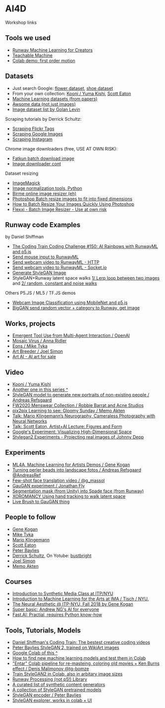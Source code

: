 # AI4D
Workshop links

## Tools we used
- [Runway Machine Learning for Creators](https://runwayml.com/)
- [Teachable Machine](https://teachablemachine.withgoogle.com/)
- [Colab demo: first order motion](https://colab.research.google.com/github/AliaksandrSiarohin/first-order-model/blob/master/demo.ipynb#scrollTo=UCMFMJV7K-ag)

## Datasets
- Just search Google: [flower dataset](https://www.google.com/search?q=flower+dataset), [shoe dataset](https://www.google.com/search?q=shoe+dataset)
- From your own collection: [Kooni / Yuma Kishi](https://twitter.com/obake_ai/status/1214933412181463042), [Scott Eaton](https://www.youtube.com/watch?v=h6Oi92tit7c)
- [Machine Learning datasets (from papers)](https://www.datasetlist.com/)
- [Awsome data (not just images)](https://github.com/awesomedata/awesome-public-datasets#imageprocessing)
- [Image dataset list by Golan Levin](https://docs.google.com/spreadsheets/d/1VijZSkQbqOvsvYBXdCx9UGu5zHGZPPpzwH2uHS-2XxQ/edit#gid=0)

Scraping tutorials by Derrick Schultz:
- [Scraping Flickr Tags](https://www.youtube.com/watch?v=Ygsk9vMRTtg)
- [Scraping Google Images](https://www.youtube.com/watch?v=X2w1oMfXYfk)
- [Scraping Instagram](https://www.youtube.com/watch?v=tBmQcdLLFyc&t=243s)

Chrome image downloaders (free, USE AT OWN RISK):
- [Fatkun batch download image](https://chrome.google.com/webstore/detail/fatkun-batch-download-ima/nnjjahlikiabnchcpehcpkdeckfgnohf)
- [Image downloader cont](https://chrome.google.com/webstore/detail/image-downloader-continue/jfkjbfhcfaoldhgbnkekkoheganchiea)

Dataset resizing
- [ImageMagick](https://imagemagick.org/)
- [Image normalization tools, Python](https://github.com/dvschultz/dataset-tools)
- [Birme online image resizer (eh)](https://www.birme.net/)
- [Photoshop Batch resize images to fit into fixed dimensions](https://mattinazheng.com/2017/01/batch-resize-images-to-fit-into-fixed-dimensions-in-photoshop/)
- [How to Batch Resize Your Images Quickly Using Photoshop](https://digital-photography-school.com/batch-resize-images-using-photoshop/)
- [Flexxi - Batch Image Resizer - Use at own risk](https://sourceforge.net/projects/flexxi-image-resizer/)


## Runway code Examples
by Daniel Shiffman
* [The Coding Train Coding Challenge #150: AI Rainbows with RunwayML and p5.js](https://thecodingtrain.com/CodingChallenges/150-runway-rainbows.html)
* [Send mouse input to RunwayML](https://editor.p5js.org/ima_ml/sketches/OUDjk3H4-)
* [Send webcam video to RunwayML - HTTP](https://editor.p5js.org/ima_ml/sketches/cp87sFNRw)
* [Send webcam video to RunwayML - Socket.io](https://editor.p5js.org/ima_ml/sketches/1wLmWw0XI)
* [Generate StyleGAN Image](https://editor.p5js.org/ima_ml/sketches/GOiFqtbkK)
* StyleGAN+Runway latent space walks [1/ Lerp loop between two images](https://editor.p5js.org/ima_ml/sketches/dyJmIybwi-) and [2/ random, constant and noise walks](https://editor.p5js.org/ima_ml/sketches/7YZzS37yh)

Others P5.JS / ML5 / TF.JS demos
- [Webcam Image Classification using MobileNet and p5.js](https://editor.p5js.org/yining/sketches/YXh8UG6pV)
- [BigGAN send random vector + category to Runway, get image](https://editor.p5js.org/yining/sketches/kXqoZJuOf)



## Works, projects
- [Emergent Tool Use from
Multi-Agent Interaction / OpenAI](https://openai.com/blog/emergent-tool-use/)
- [Mosaic Virus / Anna Ridler](http://annaridler.com/mosaic-virus/)
- [Eons / Mike Tyka](http://www.miketyka.com/?p=eons)
- [Art Breeder / Joel Simon](https://artbreeder.com/)
- [Art AI - AI art for sale](https://www.artaigallery.com/)


## Video
- [Kooni / Yuma Kishi](https://twitter.com/obake_ai/status/1214933412181463042)
- [Another one in this series ^](https://twitter.com/obake_ai/status/1176089700433448960)
- [StyleGAN model to generate new portraits of non-existing people / Andreas Refsgaard](https://vimeo.com/378764538)
- [FW2020 Menswear Collection / Robbie Barrat and Acne Studios](https://twitter.com/videodrome/status/1218996727191044100)
- [pix2pix Learning to see: Gloomy Sunday / Memo Akten](https://vimeo.com/260612034)
- [Talk: Mario Klingemann’s Neurography, Cameraless Photography with Neural Networks](https://www.youtube.com/watch?v=21W5-q5YYjw)
- [Talk: Scott Eaton, Artist+AI Lecture: Figures and Form](https://www.youtube.com/watch?v=TN7Ydx9ygPo)
- [Google's Experiment: Visualizing High-Dimensional Space](https://www.youtube.com/watch?v=wvsE8jm1GzE)
- [Stylegan2 Experiments - Projecting real images of Johnny Depp](https://www.youtube.com/watch?v=3SXOGtTvfRQ)

## Experiments
- [ML4A, Machine Learning for Artists Demos / Gene Kogan](https://ml4a.github.io/demos/)
- [Turning perler beads into landscape fotos / Andreas Refsgaard
@AndreasRef
](https://twitter.com/AndreasRef/status/1194747808559054850)
- [Few-shot face translation video / @g_massol
](https://twitter.com/g_massol/status/1217495319300202496?s=11)
- [GauGAN experiment / Jonathan Fly](https://twitter.com/jonathanfly/status/1223042887639760896)
- [Segmentation mask (from Unity) into Spade face (from Runway)](https://twitter.com/pretendsmarts/status/1189642138415517697)
- [XOROMANCY Using hand tracking to walk latent space](http://www.graycrawford.com/xoromancy)
- [Live Brush to GauGAN thing](https://twitter.com/fabinrasheed/status/1191255610479669248)

## People to follow
- [Gene Kogan](https://genekogan.com/)
- [Mike Tyka](http://www.miketyka.com) 
- [Mario Klingemann](http://quasimondo.com/)
- [Scott Eaton](http://www.scott-eaton.com/)
- [Peter Baylies](https://twitter.com/pbaylies)
- [Derrick Schultz](https://dvschultz.github.io/design/index.html), On Yotube: [bustbright](https://www.youtube.com/channel/UCaZuPdmZ380SFUMKHVsv_AA)
- [Joel Simon](http://www.joelsimon.net/)
- [Memo Akten](http://www.memo.tv/)

## Courses
- [Introduction to Synthetic Media Class at ITP/NYU](https://github.com/runwayml/Intro-Synthetic-Media)
- [Introduction to Machine Learning for the Arts at IMA / Tisch / NYU.](https://github.com/ml5js/Intro-ML-Arts-IMA)
- [The Neural Aesthetic @ ITP-NYU, Fall 2018 by Gene Kogan](https://ml4a.github.io/classes/itp-F18/)
- [Super basic: Andrew NG's AI for everyone](https://www.deeplearning.ai/ai-for-everyone/)
- [Fast.AI: Practial, requires Python know-how](https://course.fast.ai/)

## Tools, Tutorials, Models

- [Daniel Shiffman's Coding Train: The bestest creative coding videos](https://thecodingtrain.com/)
- [Peter Baylies StyleGAN 2, trained on WikiArt images](https://github.com/pbaylies/stylegan2)
- [Google Colab of this ^](https://colab.research.google.com/drive/1s7HPdmdOjBhvj1vhz9zP2d4rn_GhdoZR)
- [How to find new machine learning models and test them in Colab](https://www.youtube.com/watch?v=Ylb5pjCs1XU)
- ["Entar" Colab pipeline for re-masteing, coloring old movies + Ken Burns effect / Denis Malimonov
@tg-bomze](https://colab.research.google.com/github/tg-bomze/ENTAR/blob/master/ENTAR_Eng.ipynb)
- [Train StyleGAN2 in Colab, also in arbitary image sizes](https://github.com/skyflynil/stylegan2)
- [Runway Processing (not p5!) Library](https://github.com/runwayml/processing-library)
- [A curated list of synthetic content generators](https://github.com/paubric/thisrepositorydoesnotexist)
- [A collection of StyleGAN pretrained models](https://github.com/justinpinkney/awesome-pretrained-stylegan)
- [StyleGAN encoder / Peter Baylies](https://github.com/pbaylies/stylegan-encoder)
- [StyleGAN explorer, works in colab + UI](https://github.com/gpt2ent/stylegan-explorer)

